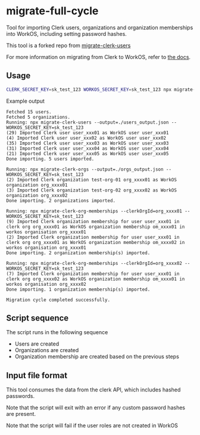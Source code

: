 # migrate-full-cycle

Tool for importing Clerk users, organizations and organization memberships into WorkOS, including setting password hashes.

This tool is a forked repo from [migrate-clerk-users](https://github.com/workos/migrate-clerk-users)

For more information on migrating from Clerk to WorkOS, refer to [the docs](https://workos.com/docs/migrate/clerk).

## Usage

```bash
CLERK_SECRET_KEY=sk_test_123 WORKOS_SECRET_KEY=sk_test_123 npx migrate-full-cycle
```

Example output

```
Fetched 15 users.
Fetched 5 organizations.
Running: npx migrate-clerk-users --output=./users_output.json --WORKOS_SECRET_KEY=sk_test_123
(29) Imported Clerk user user_xxx01 as WorkOS user user_xxx01
(4) Imported Clerk user user_xxx02 as WorkOS user user_xxx02
(35) Imported Clerk user user_xxx03 as WorkOS user user_xxx03
(31) Imported Clerk user user_xxx04 as WorkOS user user_xxx04
(21) Imported Clerk user user_xxx05 as WorkOS user user_xxx05
Done importing. 5 users imported.

Running: npx migrate-clerk-orgs --output=./orgs_output.json --WORKOS_SECRET_KEY=sk_test_123
(2) Imported Clerk organization test-org-01 org_xxxx01 as WorkOS organization org_xxxx01
(3) Imported Clerk organization test-org-02 org_xxxx02 as WorkOS organization org_xxxx02
Done importing. 2 organizations imported.

Running: npx migrate-clerk-org-memberships --clerkOrgId=org_xxxx01 --WORKOS_SECRET_KEY=sk_test_123
(9) Imported Clerk organization membership for user user_xxx01 in clerk org org_xxxx01 as WorkOS organization membership om_xxxx01 in workos organisation org_xxxx01
(2) Imported Clerk organization membership for user user_xxx01 in clerk org org_xxxx01 as WorkOS organization membership om_xxxx02 in workos organisation org_xxxx01
Done importing. 2 organization membership(s) imported.

Running: npx migrate-clerk-org-memberships --clerkOrgId=org_xxxx02 --WORKOS_SECRET_KEY=sk_test_123
(7) Imported Clerk organization membership for user user_xxx01 in clerk org org_xxxx02 as WorkOS organization membership om_xxxx01 in workos organisation org_xxxx02
Done importing. 1 organization membership(s) imported.

Migration cycle completed successfully.
```

## Script sequence

The script runs in the following sequence

- Users are created
- Organizations are created
- Organization membership are created based on the previous steps

## Input file format

This tool consumes the data from the clerk API, which includes hashed passwords.

Note that the script will exit with an error if any custom password hashes are present.

Note that the script will fail if the user roles are not created in WorkOS
